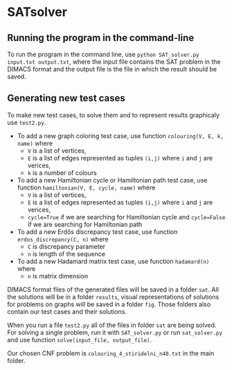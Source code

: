 # SATsolver

## Running the program in the command-line
To run the program in the command line, use `python SAT_solver.py input.txt output.txt`, where the input file contains the SAT problem in the DIMACS format and the output file is the file in which the result should be saved.

## Generating new test cases
To make new test cases, to solve them and to represent results graphicaly use `test2.py`. 
* To add a new graph coloring test case, use function `colouring(V, E, k, name)` where
  * `V` is a list of vertices, 
  * `E` is a list of edges represented as tuples `(i,j)` where `i` and `j` are verices, 
  * `k` is a number of colours 
* To add a new Hamiltonian cycle or Hamiltonian path test case, use function `hamiltonian(V, E, cycle, name)` where
  * `V` is a list of vertices, 
  * `E` is a list of edges represented as tuples `(i,j)` where `i` and `j` are verices, 
  * `cycle=True` if we are searching for Hamiltonian cycle and `cycle=False` if we are searching for Hamiltonian path
* To add a new Erdős discrepancy test case, use function `erdos_discrepancy(C, n)` where
  * `C` is discrepancy parameter
  * `n` is length of the sequence
* To add a new Hadamard matrix test case, use function `hadamard(n)` where
  * `n` is matrix dimension
 
DIMACS format files of the generated files will be saved in a folder `sat`. All the solutions will be in a folder `results`, visual representations of solutions for problems on graphs will be saved in a folder `fig`. 
 Those folders also contain our test cases and their solutions. 
 
When you run a file `test2.py` all of the files in folder `sat` are being solved. For solving a single problem, run it with `SAT_solver.py` or run `sat_solver.py` and use function `solve(input_file, output_file)`.

Our chosen CNF problem is `colouring_4_stiridelni_n40.txt` in the main folder.
